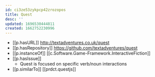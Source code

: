 ```yaml
---
id: ci3ze53zykpcp42zrozopos
title: Quest
desc: ''
updated: 1696530444811
created: 1662752230996
---
```


- [[p.hasURL]] http://textadventures.co.uk/quest
- [[p.hasRepository]] https://github.com/textadventures/quest
- [[p.instanceOf]] [[c.Software.Game-Framework.InteractiveFiction]]
- [[p.hasIssue]]
  - Quest is focused on specific verb/noun interactions
- [[p.similarTo]] [[prdct.questjs]]